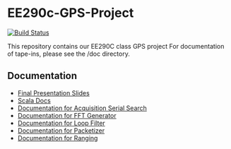 # EE290c-GPS-Project

[![Build Status](https://travis-ci.org/ucberkeley-ee290c/fa18-gps.svg?branch=master)](https://travis-ci.org/ucberkeley-ee290c/fa18-gps)

This repository contains our EE290C class GPS project
For documentation of tape-ins, please see the /doc directory.

## Documentation
- [Final Presentation Slides](http://tinyurl.com/UCB290C-gps)
- [Scala Docs](index.html)
- [Documentation for Acquisition Serial Search](https://github.com/ucberkeley-ee290c/fa18-gps/blob/zhaokai/doc/AcquisitionLoopParallel.md)
- [Documentation for FFT Generator](https://github.com/ucberkeley-ee290c/fa18-gps/blob/zhaokai/doc/FFT-Generator.md)
- [Documentation for Loop Filter](https://github.com/ucberkeley-ee290c/fa18-gps/blob/zhaokai/doc/Loopfilter3rd.md)
- [Documentation for Packetizer](https://github.com/ucberkeley-ee290c/fa18-gps/blob/zhaokai/doc/Packetizer.md)
- [Documentation for Ranging](https://github.com/ucberkeley-ee290c/fa18-gps/blob/zhaokai/docRanging.md)
